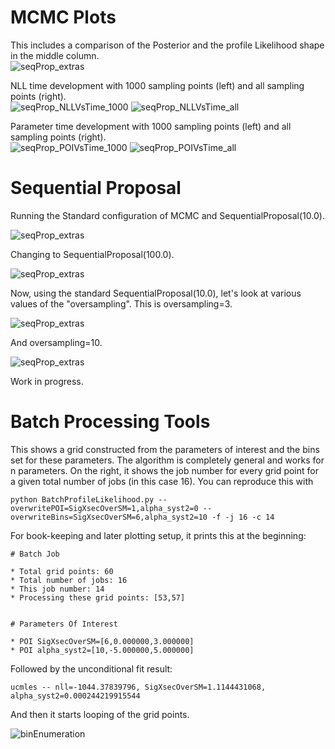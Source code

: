 
# MCMC Plots

This includes a comparison of the Posterior and the profile Likelihood shape in 
the middle column.<br />
![seqProp_extras](docImages/SequentialProposal_extras.png)

NLL time development with 1000 sampling points (left) and all sampling points (right).<br />
![seqProp_NLLVsTime_1000](docImages/SequentialProposal_NLLTimeDev_1000Samples.png)
![seqProp_NLLVsTime_all](docImages/SequentialProposal_NLLTimeDev_allSamples.png)

Parameter time development with 1000 sampling points (left) and all sampling points (right).<br />
![seqProp_POIVsTime_1000](docImages/SequentialProposal_POIVsTime_1000Samples.png)
![seqProp_POIVsTime_all](docImages/SequentialProposal_POIVsTime_allSamples.png)


# Sequential Proposal

Running the Standard configuration of MCMC and SequentialProposal(10.0).<br />
<!--![seqProp_interval](docImages/SequentialProposal_interval.png)-->
![seqProp_extras](docImages/SequentialProposal_POIAndFirstNuisParWalk.png)

Changing to SequentialProposal(100.0).<br />
<!--![seqProp_interval](docImages/SequentialProposal_100_interval.png)-->
![seqProp_extras](docImages/SequentialProposal_100_POIAndFirstNuisParWalk.png)

Now, using the standard SequentialProposal(10.0), let's look at various values of 
the "oversampling". This is oversampling=3.<br />
<!--![seqProp_interval](docImages/SequentialProposal_10_03_interval.png)-->
![seqProp_extras](docImages/SequentialProposal_10_03_POIAndFirstNuisParWalk.png)

And oversampling=10.<br />
<!--![seqProp_interval](docImages/SequentialProposal_10_10_interval.png)-->
![seqProp_extras](docImages/SequentialProposal_10_10_POIAndFirstNuisParWalk.png)

Work in progress.



# Batch Processing Tools

This shows a grid constructed from the parameters of interest and the bins set for 
these parameters. The algorithm is completely general and works for n parameters.
On the right, it shows the job number for every grid point for a given total number 
of jobs (in this case 16).
You can reproduce this with
```
python BatchProfileLikelihood.py --overwritePOI=SigXsecOverSM=1,alpha_syst2=0 --overwriteBins=SigXsecOverSM=6,alpha_syst2=10 -f -j 16 -c 14
```
For book-keeping and later plotting setup, it prints this at the beginning:
```
# Batch Job

* Total grid points: 60
* Total number of jobs: 16
* This job number: 14
* Processing these grid points: [53,57]


# Parameters Of Interest

* POI SigXsecOverSM=[6,0.000000,3.000000]
* POI alpha_syst2=[10,-5.000000,5.000000]
```

Followed by the unconditional fit result:
```
ucmles -- nll=-1044.37839796, SigXsecOverSM=1.1144431068, alpha_syst2=0.000244219915544
```
And then it starts looping of the grid points.

![binEnumeration](docImages/binEnumeration2D.png)

